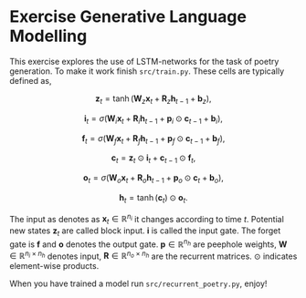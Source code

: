# Exercise Generative Language Modelling

This exercise explores the use of LSTM-networks for the task of poetry generation.
To make it work finish `src/train.py`. These cells are typically defined as,

$$        \mathbf{z}_t = \tanh( \mathbf{W}_z \mathbf{x}_t + \mathbf{R}_z \mathbf{h}_{t-1}  + \mathbf{b}_z),  $$

$$\mathbf{i}_t =  \sigma( \mathbf{W}_i \mathbf{x}_t + \mathbf{R}_i \mathbf{h}_{t-1} + \mathbf{p}_i \odot \mathbf{c}_{t-1}+ \mathbf{b}_i), $$

$$  \mathbf{f}_t = \sigma(\mathbf{W}_f \mathbf{x}_t + \mathbf{R}_f \mathbf{h}_{t-1} + \mathbf{p}_f \odot \mathbf{c}_{t-1}+ \mathbf{b}_f), $$

$$ \mathbf{c}_t = \mathbf{z}_t \odot \mathbf{i}_t + \mathbf{c}_{t-1} \odot \mathbf{f}_t, $$

$$  \mathbf{o}_t = \sigma(\mathbf{W}_o \mathbf{x}_t + \mathbf{R}_o \mathbf{h}_{t-1} + \mathbf{p}_o \odot \mathbf{c}_t+ \mathbf{b}_o), $$

$$ \mathbf{h}_t = \tanh(\mathbf{c}_t) \odot \mathbf{o}_t. $$

The input as denotes as $\mathbf{x}_t \in \mathbb{R}^{n_i}$ it changes according to time $t$.
Potential new states $\mathbf{z}_t$ are called block input. 
$\mathbf{i}$ is called the input gate. The forget gate is $\mathbf{f}$ and
$\mathbf{o}$ denotes the output gate.
$\mathbf{p} \in \mathbb{R}^{n_h}$ are peephole weights,
$\mathbf{W} \in \mathbb{R}^{n_i \times n_h}$ denotes input,
$\mathbf{R} \in \mathbb{R}^{n_o \times n_h}$ are the recurrent matrices.
$\odot$ indicates element-wise products. 


When you have trained a model run `src/recurrent_poetry.py`, enjoy!

